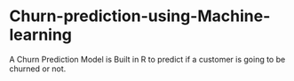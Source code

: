 # Churn-prediction-using-Machine-learning

A Churn Prediction Model is Built in R to predict if a customer is going to be churned or not.
